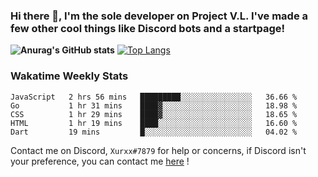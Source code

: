 ### Hi there 👋, I'm the sole developer on Project V.L. I've made a few other cool things like Discord bots and a startpage!
**![Anurag's GitHub stats](https://github-readme-stats.vercel.app/api?username=5late&count_private=true&show_icons=true&theme=tokyonight)**
[![Top Langs](https://github-readme-stats.vercel.app/api/top-langs/?username=5late&theme=ayu-mirage)](https://github.com/anuraghazra/github-readme-stats)

### Wakatime Weekly Stats

<!--START_SECTION:waka-->
```text
JavaScript   2 hrs 56 mins   █████████░░░░░░░░░░░░░░░░   36.66 % 
Go           1 hr 31 mins    ████▓░░░░░░░░░░░░░░░░░░░░   18.98 % 
CSS          1 hr 29 mins    ████▓░░░░░░░░░░░░░░░░░░░░   18.65 % 
HTML         1 hr 19 mins    ████░░░░░░░░░░░░░░░░░░░░░   16.60 % 
Dart         19 mins         █░░░░░░░░░░░░░░░░░░░░░░░░   04.02 % 
```
<!--END_SECTION:waka-->

Contact me on Discord, ``Xurxx#7879`` for help or concerns, if Discord isn't your preference, you can contact me [here](https://github.com/5late/5late/issues) !
